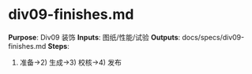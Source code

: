 # div09-finishes.md

**Purpose**: Div09 装饰
**Inputs**: 图纸/性能/试验
**Outputs**: docs/specs/div09-finishes.md
**Steps**:

1. 准备→2) 生成→3) 校核→4) 发布

